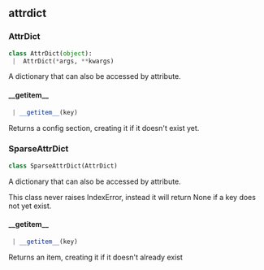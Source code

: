 <a name=".attrdict"></a>
## attrdict

<a name=".attrdict.AttrDict"></a>
### AttrDict

```python
class AttrDict(object):
 |  AttrDict(*args, **kwargs)
```

A dictionary that can also be accessed by attribute.

<a name=".attrdict.AttrDict.__getitem__"></a>
#### \_\_getitem\_\_

```python
 | __getitem__(key)
```

Returns a config section, creating it if it doesn't exist yet.

<a name=".attrdict.SparseAttrDict"></a>
### SparseAttrDict

```python
class SparseAttrDict(AttrDict)
```

A dictionary that can also be accessed by attribute.

This class never raises IndexError, instead it will return None if a
key does not yet exist.

<a name=".attrdict.SparseAttrDict.__getitem__"></a>
#### \_\_getitem\_\_

```python
 | __getitem__(key)
```

Returns an item, creating it if it doesn't already exist

